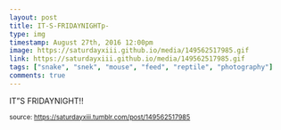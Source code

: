 ```yaml
---
layout: post
title: IT-S-FRIDAYNIGHTp-
type: img
timestamp: August 27th, 2016 12:00pm
image: https://saturdayxiii.github.io/media/149562517985.gif
link: https://saturdayxiii.github.io/media/149562517985.gif
tags: ["snake", "snek", "mouse", "feed", "reptile", "photography"]
comments: true
---
```


IT”S FRIDAYNIGHT!!
 
  
<small>source: https://saturdayxiii.tumblr.com/post/149562517985</small>